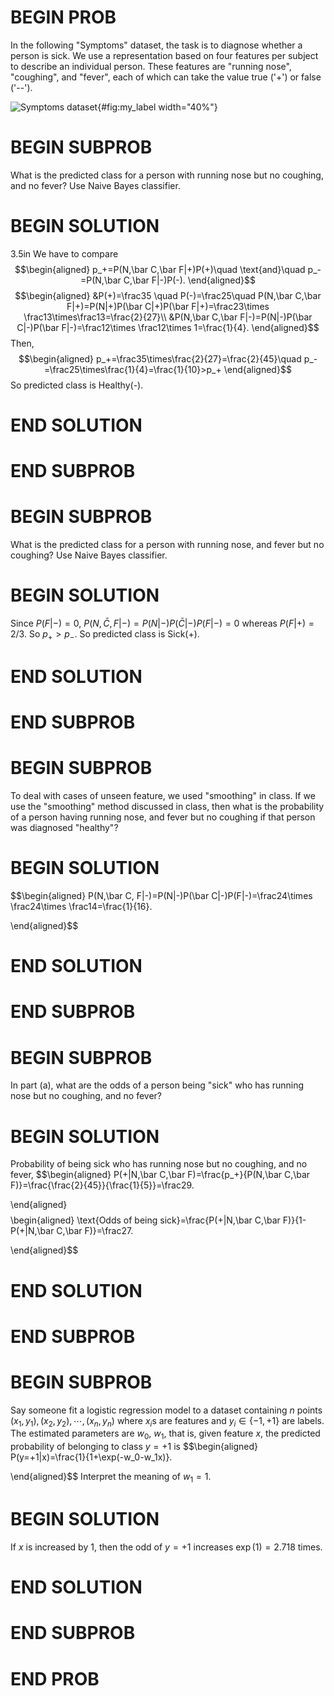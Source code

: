 # BEGIN PROB

<!-- **Naive Bayes Classifier** -->

In the following \"Symptoms\" dataset, the 
task is to diagnose whether a person is sick. We use a representation
based on four features per subject to describe an individual person.
These features are \"running nose\", \"coughing\", and \"fever\", each
of which can take the value true ('+') or false ('--').

![Symptoms dataset](Q5a){#fig:my_label width="40%"}

# BEGIN SUBPROB

What is the predicted class for a person with running nose
but no coughing, and no fever? Use Naive Bayes classifier.

# BEGIN SOLUTION

3.5in We have to compare $$\begin{aligned}
    p_+=P(N,\bar C,\bar F|+)P(+)\quad \text{and}\quad p_-=P(N,\bar C,\bar F|-)P(-).
\end{aligned}$$ $$\begin{aligned}
    &P(+)=\frac35 \quad P(-)=\frac25\quad P(N,\bar C,\bar F|+)=P(N|+)P(\bar C|+)P(\bar F|+)=\frac23\times \frac13\times\frac13=\frac{2}{27}\\
    &P(N,\bar C,\bar F|-)=P(N|-)P(\bar C|-)P(\bar F|-)=\frac12\times \frac12\times 1=\frac{1}{4}.
\end{aligned}$$ Then, $$\begin{aligned}
    p_+=\frac35\times\frac{2}{27}=\frac{2}{45}\quad p_-=\frac25\times\frac{1}{4}=\frac{1}{10}>p_+
\end{aligned}$$ So predicted class is Healthy(-).

# END SOLUTION

# END SUBPROB 

# BEGIN SUBPROB

What is the predicted class for a person with running nose,
and fever but no coughing? Use Naive Bayes classifier.

# BEGIN SOLUTION

Since $P(F|-)=0$, $P(N,\bar C, F|-)=P(N|-)P(\bar C|-)P(F|-)=0$ whereas
$P(F|+)=2/3$. So $p_+>p_-$. So predicted class is Sick(+).


# END SOLUTION

# END SUBPROB 

# BEGIN SUBPROB

To deal with cases of unseen feature, we used "smoothing\"
in class. If we use the "smoothing\" method discussed in class, then
what is the probability of a person having running nose, and fever but
no coughing if that person was diagnosed "healthy\"?

# BEGIN SOLUTION

$$\begin{aligned}
          P(N,\bar C, F|-)=P(N|-)P(\bar C|-)P(F|-)=\frac24\times \frac24\times \frac14=\frac{1}{16}.
     
\end{aligned}$$

# END SOLUTION

# END SUBPROB

# BEGIN SUBPROB

In part (a), what are the odds of a person being "sick\"
who has running nose but no coughing, and no fever?

# BEGIN SOLUTION
Probability of being sick who has running nose but no coughing, and
no fever, $$\begin{aligned}
         P(+|N,\bar C,\bar F)=\frac{p_+}{P(N,\bar C,\bar F)}=\frac{\frac{2}{45}}{\frac{1}{5}}=\frac29.
     
\end{aligned}$$ $$\begin{aligned}
            \text{Odds of being sick}=\frac{P(+|N,\bar C,\bar F)}{1-P(+|N,\bar C,\bar F)}=\frac27.
        
\end{aligned}$$

# END SOLUTION

# END SUBPROB 

# BEGIN SUBPROB

Say someone fit a logistic regression model to a dataset
containing $n$ points $(x_1,y_1),(x_2,y_2),\cdots,(x_n,y_n)$ where
$x_i$s are features and $y_i\in\{-1,+1\}$ are labels. The estimated
parameters are $w_0,~w_1$, that is, given feature $x$, the predicted
probability of belonging to class $y=+1$ is $$\begin{aligned}
        P(y=+1|x)=\frac{1}{1+\exp(-w_0-w_1x)}.
    
\end{aligned}$$ Interpret the meaning of $w_1=1$.

# BEGIN SOLUTION

If $x$ is increased by $1$, then the odd of $y=+1$ increases
$\exp(1)=2.718$ times.

# END SOLUTION

# END SUBPROB

# END PROB